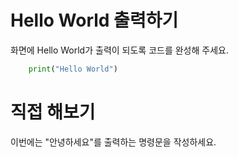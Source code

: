 # Hello World 출력하기

화면에 Hello World가 출력이 되도록 코드를 완성해 주세요.

```python
	print("Hello World")
```

# 직접 해보기

이번에는 "안녕하세요"를 출력하는 명령문을 작성하세요.




